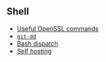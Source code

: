 ## Shell

- [Useful OpenSSL commands](../openssl.md)
- [`git-dd`](../git-dd.md)
- [Bash dispatch](../dispatch.md)
- [Self hosting](../hosting.md)